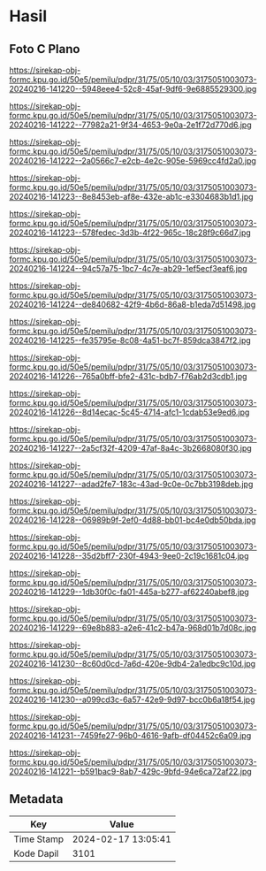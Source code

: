 # Hasil

## Foto C Plano

https://sirekap-obj-formc.kpu.go.id/50e5/pemilu/pdpr/31/75/05/10/03/3175051003073-20240216-141220--5948eee4-52c8-45af-9df6-9e6885529300.jpg

https://sirekap-obj-formc.kpu.go.id/50e5/pemilu/pdpr/31/75/05/10/03/3175051003073-20240216-141222--77982a21-9f34-4653-9e0a-2e1f72d770d6.jpg

https://sirekap-obj-formc.kpu.go.id/50e5/pemilu/pdpr/31/75/05/10/03/3175051003073-20240216-141222--2a0566c7-e2cb-4e2c-905e-5969cc4fd2a0.jpg

https://sirekap-obj-formc.kpu.go.id/50e5/pemilu/pdpr/31/75/05/10/03/3175051003073-20240216-141223--8e8453eb-af8e-432e-ab1c-e3304683b1d1.jpg

https://sirekap-obj-formc.kpu.go.id/50e5/pemilu/pdpr/31/75/05/10/03/3175051003073-20240216-141223--578fedec-3d3b-4f22-965c-18c28f9c66d7.jpg

https://sirekap-obj-formc.kpu.go.id/50e5/pemilu/pdpr/31/75/05/10/03/3175051003073-20240216-141224--94c57a75-1bc7-4c7e-ab29-1ef5ecf3eaf6.jpg

https://sirekap-obj-formc.kpu.go.id/50e5/pemilu/pdpr/31/75/05/10/03/3175051003073-20240216-141224--de840682-42f9-4b6d-86a8-b1eda7d51498.jpg

https://sirekap-obj-formc.kpu.go.id/50e5/pemilu/pdpr/31/75/05/10/03/3175051003073-20240216-141225--fe35795e-8c08-4a51-bc7f-859dca3847f2.jpg

https://sirekap-obj-formc.kpu.go.id/50e5/pemilu/pdpr/31/75/05/10/03/3175051003073-20240216-141226--765a0bff-bfe2-431c-bdb7-f76ab2d3cdb1.jpg

https://sirekap-obj-formc.kpu.go.id/50e5/pemilu/pdpr/31/75/05/10/03/3175051003073-20240216-141226--8d14ecac-5c45-4714-afc1-1cdab53e9ed6.jpg

https://sirekap-obj-formc.kpu.go.id/50e5/pemilu/pdpr/31/75/05/10/03/3175051003073-20240216-141227--2a5cf32f-4209-47af-8a4c-3b2668080f30.jpg

https://sirekap-obj-formc.kpu.go.id/50e5/pemilu/pdpr/31/75/05/10/03/3175051003073-20240216-141227--adad2fe7-183c-43ad-9c0e-0c7bb3198deb.jpg

https://sirekap-obj-formc.kpu.go.id/50e5/pemilu/pdpr/31/75/05/10/03/3175051003073-20240216-141228--06989b9f-2ef0-4d88-bb01-bc4e0db50bda.jpg

https://sirekap-obj-formc.kpu.go.id/50e5/pemilu/pdpr/31/75/05/10/03/3175051003073-20240216-141228--35d2bff7-230f-4943-9ee0-2c19c1681c04.jpg

https://sirekap-obj-formc.kpu.go.id/50e5/pemilu/pdpr/31/75/05/10/03/3175051003073-20240216-141229--1db30f0c-fa01-445a-b277-af62240abef8.jpg

https://sirekap-obj-formc.kpu.go.id/50e5/pemilu/pdpr/31/75/05/10/03/3175051003073-20240216-141229--69e8b883-a2e6-41c2-b47a-968d01b7d08c.jpg

https://sirekap-obj-formc.kpu.go.id/50e5/pemilu/pdpr/31/75/05/10/03/3175051003073-20240216-141230--8c60d0cd-7a6d-420e-9db4-2a1edbc9c10d.jpg

https://sirekap-obj-formc.kpu.go.id/50e5/pemilu/pdpr/31/75/05/10/03/3175051003073-20240216-141230--a099cd3c-6a57-42e9-9d97-bcc0b6a18f54.jpg

https://sirekap-obj-formc.kpu.go.id/50e5/pemilu/pdpr/31/75/05/10/03/3175051003073-20240216-141231--7459fe27-96b0-4616-9afb-df04452c6a09.jpg

https://sirekap-obj-formc.kpu.go.id/50e5/pemilu/pdpr/31/75/05/10/03/3175051003073-20240216-141221--b591bac9-8ab7-429c-9bfd-94e6ca72af22.jpg


## Metadata

| Key        | Value               |
| ---------- | ------------------- |
| Time Stamp | 2024-02-17 13:05:41 |
| Kode Dapil | 3101                |



